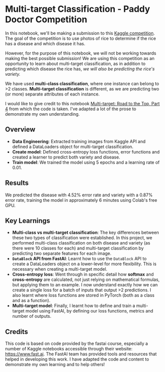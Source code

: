 # Multi-target Classification - Paddy Doctor Competition

In this notebook, we'll be making a submission to this [Kaggle competition](https://www.kaggle.com/competitions/paddy-disease-classification/data?select=test_images). The goal of the competition is to use photos of rice to determine if the rice has a disease and which disease it has. 

However, for the purpose of this notebook, we will not be working towards making the best possible submission! We are using this competition as an opportunity to learn about multi-target classification, as in addition to predicting which disease the rice has, *we will also be predicting the rice's variety.* 

We have used **multi-class classification**, where one instance can belong to >2 classes. **Multi-target classification** is different, as we are predicting two (or more) separate attributes of each instance. 

I would like to give credit to this notebook [Multi-target: Road to the Top, Part 4](https://www.kaggle.com/code/jhoward/multi-target-road-to-the-top-part-4/comments) from which the code is taken. I've adapted a lot of the prose to demonstrate my own understanding.

## Overview
- **Data Engineering**: Extracted training images from Kaggle API and defined a DataLoaders object for multi-target classification.
- **Create model**: Defined cross-entropy loss functions, error functions and created a learner to predict both variety and disease.
- **Train model**: We trained the model using 5 epochs and a learning rate of 0.01.

## Results
We predicted the disease with 4.52% error rate and variety with a 0.87% error rate, training the model in approximately 6 minutes using Colab's free GPU.

## Key Learnings
- **Multi-class vs multi-target classification**: The key differences between these two types of classification were established. In this project, we performed multi-class classification on both disease and variety (as there were 10 classes for each) and multi-target classification by predicting two separate features for each image. 
- **`DataBlock` API from FastAI**: Learnt how to use the `DataBlock` API to create a DataLoaders object on a lower-level for more flexibility. This is necessary when creating a multi-target model.
- **Cross-entropy loss**: Went through in specific detail how **softmax** and **cross-entropy** are calculated, not just relying on mathematical formulas, but applying them to an example. I now understand exactly how we can create a single loss for a batch of inputs that output >2 predictions. I also learnt where loss functions are stored in PyTorch (both as a class and as a function).
- **Multi-target model**: Finally, I learnt how to define and train a multi-target model using FastAI, by defining our loss functions, metrics and number of outputs.

## Credits
This code is based on code provided by the fastai course, especially a number of Kaggle notebooks accessible through their website: https://www.fast.ai. The FastAI team has provided tools and resources that helped in developing this work. I have adapted the code and content to demonstrate my own learning and to help others!
